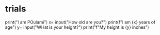 # trials
print("I am POulami")
x= input("How old are you?")
print(f"I am {x} years of age")
y= input("WHat is your height?")
print("f"My height is {y} inches")